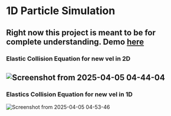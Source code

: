 # 1D Particle Simulation
Right now this project is meant to be for complete understanding.
Demo [here](https://aditya-138-12.github.io/1D-Collision-Simulation/)
---
### Elastic Collision Equation for new vel in 2D
![Screenshot from 2025-04-05 04-44-04](https://github.com/user-attachments/assets/fa6f0fe7-e1b5-4ba8-9e3e-2f3fa23a4242)
---
### Elastics Collision Equation for new vel in 1D
![Screenshot from 2025-04-05 04-53-46](https://github.com/user-attachments/assets/80e23016-d966-4098-8520-10e00d769964)
